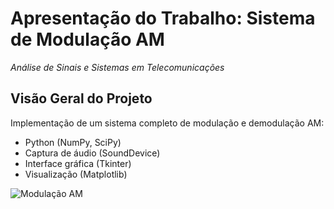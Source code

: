 # Apresentação do Trabalho: Sistema de Modulação AM  
*Análise de Sinais e Sistemas em Telecomunicações*
## Visão Geral do Projeto  
<div class="grid-container" style="grid-template-columns: 55% 45%; align-items: center;">
  <div>
    <p>Implementação de um sistema completo de modulação e demodulação AM:</p>
    <ul>
      <li>Python (NumPy, SciPy)</li>
      <li>Captura de áudio (SoundDevice)</li>
      <li>Interface gráfica (Tkinter)</li>
      <li>Visualização (Matplotlib)</li>
    </ul>
  </div>
  <div>
    <img src="https://upload.wikimedia.org/wikipedia/commons/thumb/8/82/Amfm3-en-de.gif/400px-Amfm3-en-de.gif" 
         alt="Modulação AM">
  </div>
</div>
